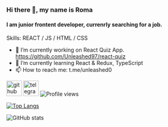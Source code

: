 ### Hi there 👋, my name is Roma
#### I am junior frontent developer, currenrly searching for a job.

Skills: REACT / JS / HTML / CSS

- 🔭 I’m currently working on React Quiz App. https://github.com/Unleashed97/react-quiz 
- 🌱 I’m currently learning React & Redux, TypeScript 
- 📫 How to reach me: t.me/unleashed0 


[<img src='https://cdn.jsdelivr.net/npm/simple-icons@3.0.1/icons/github.svg' alt='github' height='40'>](https://github.com/unleashed97)  [<img src='https://cdn.jsdelivr.net/npm/simple-icons@3.0.1/icons/telegram.svg' alt='telegram' height='40'>](https://t.me/unleashed0) ![Profile views](https://gpvc.arturio.dev/unleashed97)  

[![Top Langs](https://github-readme-stats.vercel.app/api/top-langs/?username=unleashed97)](https://github.com/anuraghazra/github-readme-stats)

![GitHub stats](https://github-readme-stats.vercel.app/api?username=unleashed97&show_icons=true)  


